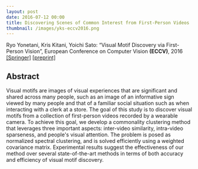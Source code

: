 ```yaml
---
layout: post
date: 2016-07-12 00:00
title: Discovering Scenes of Common Interest from First-Person Videos
thumbnail: /images/yks-eccv2016.png
---
```



Ryo Yonetani, Kris Kitani, Yoichi Sato: “Visual Motif Discovery via First-Person Vision”, European Conference on Computer Vision **(ECCV)**, 2016 [[Springer]](https://link.springer.com/chapter/10.1007/978-3-319-46475-6_12) [[preprint]](/papers/yks-eccv2016.pdf)

<!--more-->

## Abstract

Visual motifs are images of visual experiences that are significant and shared across many people, such as an image of an informative sign viewed by many people and that of a familiar social situation such as when interacting with a clerk at a store. The goal of this study is to discover visual motifs from a collection of first-person videos recorded by a wearable camera. To achieve this goal, we develop a commonality clustering method that leverages three important aspects: inter-video similarity, intra-video sparseness, and people's visual attention. The problem is posed as normalized spectral clustering, and is solved efficiently using a weighted covariance matrix. Experimental results suggest the effectiveness of our method over several state-of-the-art methods in terms of both accuracy and efficiency of visual motif discovery.

